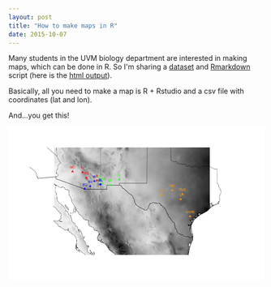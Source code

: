 ```yaml
---
layout: post
title: "How to make maps in R"
date: 2015-10-07
---
```


Many students in the UVM biology department are interested in making maps, which can be done in R. So I'm sharing a [dataset]({{http://adnguyen.github.io}}/assets/Coordinates_Sites.csv) and [Rmarkdown]({{http://adnguyen.github.io}}/assets/Yai_map_precip.Rmd) script (here is the [html output]({{http://adnguyen.github.io}}/assets/Yai_map_precip.html)).

Basically, all you need to make a map is R + Rstudio and a csv file with coordinates (lat and lon). 


And...you get this!

<img src="/assets/yai_fig_v3.png" />	